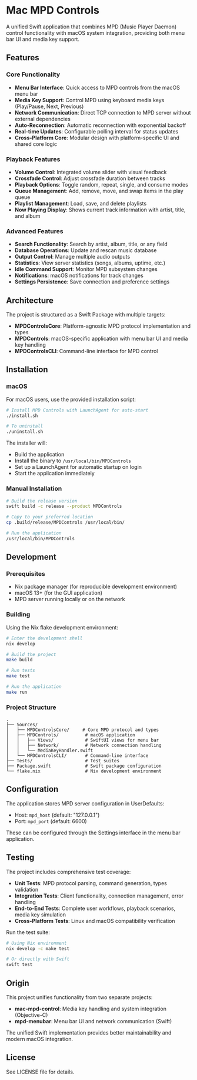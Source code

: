 # Mac MPD Controls

A unified Swift application that combines MPD (Music Player Daemon) control functionality with macOS system integration, providing both menu bar UI and media key support.

## Features

### Core Functionality
- **Menu Bar Interface**: Quick access to MPD controls from the macOS menu bar
- **Media Key Support**: Control MPD using keyboard media keys (Play/Pause, Next, Previous)
- **Network Communication**: Direct TCP connection to MPD server without external dependencies
- **Auto-Reconnection**: Automatic reconnection with exponential backoff
- **Real-time Updates**: Configurable polling interval for status updates
- **Cross-Platform Core**: Modular design with platform-specific UI and shared core logic

### Playback Features
- **Volume Control**: Integrated volume slider with visual feedback
- **Crossfade Control**: Adjust crossfade duration between tracks
- **Playback Options**: Toggle random, repeat, single, and consume modes
- **Queue Management**: Add, remove, move, and swap items in the play queue
- **Playlist Management**: Load, save, and delete playlists
- **Now Playing Display**: Shows current track information with artist, title, and album

### Advanced Features
- **Search Functionality**: Search by artist, album, title, or any field
- **Database Operations**: Update and rescan music database
- **Output Control**: Manage multiple audio outputs
- **Statistics**: View server statistics (songs, albums, uptime, etc.)
- **Idle Command Support**: Monitor MPD subsystem changes
- **Notifications**: macOS notifications for track changes
- **Settings Persistence**: Save connection and preference settings

## Architecture

The project is structured as a Swift Package with multiple targets:

- **MPDControlsCore**: Platform-agnostic MPD protocol implementation and types
- **MPDControls**: macOS-specific application with menu bar UI and media key handling
- **MPDControlsCLI**: Command-line interface for MPD control

## Installation

### macOS

For macOS users, use the provided installation script:

```bash
# Install MPD Controls with LaunchAgent for auto-start
./install.sh

# To uninstall
./uninstall.sh
```

The installer will:
- Build the application
- Install the binary to `/usr/local/bin/MPDControls`
- Set up a LaunchAgent for automatic startup on login
- Start the application immediately

### Manual Installation

```bash
# Build the release version
swift build -c release --product MPDControls

# Copy to your preferred location
cp .build/release/MPDControls /usr/local/bin/

# Run the application
/usr/local/bin/MPDControls
```

## Development

### Prerequisites

- Nix package manager (for reproducible development environment)
- macOS 13+ (for the GUI application)
- MPD server running locally or on the network

### Building

Using the Nix flake development environment:

```bash
# Enter the development shell
nix develop

# Build the project
make build

# Run tests
make test

# Run the application
make run
```

### Project Structure

```
.
├── Sources/
│   ├── MPDControlsCore/     # Core MPD protocol and types
│   ├── MPDControls/          # macOS application
│   │   ├── Views/            # SwiftUI views for menu bar
│   │   ├── Network/          # Network connection handling
│   │   └── MediaKeyHandler.swift
│   └── MPDControlsCLI/       # Command-line interface
├── Tests/                    # Test suites
├── Package.swift             # Swift package configuration
└── flake.nix                 # Nix development environment
```

## Configuration

The application stores MPD server configuration in UserDefaults:
- Host: `mpd_host` (default: "127.0.0.1")
- Port: `mpd_port` (default: 6600)

These can be configured through the Settings interface in the menu bar application.

## Testing

The project includes comprehensive test coverage:
- **Unit Tests**: MPD protocol parsing, command generation, types validation
- **Integration Tests**: Client functionality, connection management, error handling
- **End-to-End Tests**: Complete user workflows, playback scenarios, media key simulation
- **Cross-Platform Tests**: Linux and macOS compatibility verification

Run the test suite:
```bash
# Using Nix environment
nix develop -c make test

# Or directly with Swift
swift test
```

## Origin

This project unifies functionality from two separate projects:
- **mac-mpd-control**: Media key handling and system integration (Objective-C)
- **mpd-menubar**: Menu bar UI and network communication (Swift)

The unified Swift implementation provides better maintainability and modern macOS integration.

## License

See LICENSE file for details.